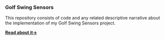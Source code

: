 ### Golf Swing Sensors
This repository consists of code and any related descriptive narrative about the implementation of my Golf Swing Sensors project. 

**[Read about it->](GolfSwingSensors.md#golf-swing-sensors)**
